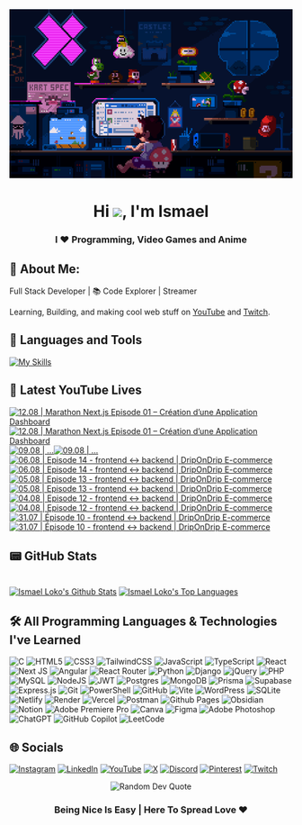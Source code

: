 <div align="center">
  <img src="img/bg.gif" alt="background image" width="100%" height="300">
</div>
<h1 align="center">Hi <img src="https://raw.githubusercontent.com/MartinHeinz/MartinHeinz/master/wave.gif" width="30px">, I'm Ismael </h1>
<h3 align="center">I ❤️ Programming, Video Games and Anime </h3>

## 💫 About Me:

 Full Stack Developer | 📚 Code Explorer | Streamer 

Learning, Building, and making cool web stuff on [YouTube](https://www.youtube.com/@licode30) and [Twitch](https://www.twitch.tv/dereal_ismael).

## 🧰 Languages and Tools 
[![My Skills](https://skillicons.dev/icons?i=html,css,js,ts,react,nextjs,angular,nodejs,express,mongodb,postgres,git,vscode)](https://skillicons.dev)

## 🎥 Latest YouTube Lives

<!-- BEGIN YOUTUBE-CARDS -->
[![12.08 |  Marathon Next.js Episode 01 – Création d’une Application Dashboard](https://ytcards.demolab.com/?id=m0oJnDsnjz4&title=12.08+%7C++Marathon+Next.js+Episode+01+%E2%80%93+Cr%C3%A9ation+d%E2%80%99une+Application+Dashboard&lang=en&timestamp=1755064618&background_color=%230d1117&title_color=%23ffffff&stats_color=%23dedede&max_title_lines=2&width=250&border_radius=5&duration=3817 "12.08 |  Marathon Next.js Episode 01 – Création d’une Application Dashboard")](https://www.youtube.com/watch?v=m0oJnDsnjz4#gh-dark-mode-only)[![12.08 |  Marathon Next.js Episode 01 – Création d’une Application Dashboard](https://ytcards.demolab.com/?id=m0oJnDsnjz4&title=12.08+%7C++Marathon+Next.js+Episode+01+%E2%80%93+Cr%C3%A9ation+d%E2%80%99une+Application+Dashboard&lang=en&timestamp=1755064618&background_color=%23ffffff&title_color=%2324292f&stats_color=%2357606a&max_title_lines=2&width=250&border_radius=5&duration=3817 "12.08 |  Marathon Next.js Episode 01 – Création d’une Application Dashboard")](https://www.youtube.com/watch?v=m0oJnDsnjz4#gh-light-mode-only)
[![09.08 | …](https://ytcards.demolab.com/?id=Dh-AfR9fQ_M&title=09.08+%7C+%E2%80%A6&lang=en&timestamp=1754787544&background_color=%230d1117&title_color=%23ffffff&stats_color=%23dedede&max_title_lines=2&width=250&border_radius=5&duration=15287 "09.08 | …")](https://www.youtube.com/watch?v=Dh-AfR9fQ_M#gh-dark-mode-only)[![09.08 | …](https://ytcards.demolab.com/?id=Dh-AfR9fQ_M&title=09.08+%7C+%E2%80%A6&lang=en&timestamp=1754787544&background_color=%23ffffff&title_color=%2324292f&stats_color=%2357606a&max_title_lines=2&width=250&border_radius=5&duration=15287 "09.08 | …")](https://www.youtube.com/watch?v=Dh-AfR9fQ_M#gh-light-mode-only)
[![06.08 | Episode 14 - frontend ↔ backend | DripOnDrip E-commerce](https://ytcards.demolab.com/?id=P_-9VhsSjDQ&title=06.08+%7C+Episode+14+-+frontend+%E2%86%94+backend+%7C+DripOnDrip+E-commerce&lang=en&timestamp=1754502220&background_color=%230d1117&title_color=%23ffffff&stats_color=%23dedede&max_title_lines=2&width=250&border_radius=5&duration=13018 "06.08 | Episode 14 - frontend ↔ backend | DripOnDrip E-commerce")](https://www.youtube.com/watch?v=P_-9VhsSjDQ#gh-dark-mode-only)[![06.08 | Episode 14 - frontend ↔ backend | DripOnDrip E-commerce](https://ytcards.demolab.com/?id=P_-9VhsSjDQ&title=06.08+%7C+Episode+14+-+frontend+%E2%86%94+backend+%7C+DripOnDrip+E-commerce&lang=en&timestamp=1754502220&background_color=%23ffffff&title_color=%2324292f&stats_color=%2357606a&max_title_lines=2&width=250&border_radius=5&duration=13018 "06.08 | Episode 14 - frontend ↔ backend | DripOnDrip E-commerce")](https://www.youtube.com/watch?v=P_-9VhsSjDQ#gh-light-mode-only)
[![05.08 | Episode 13 - frontend ↔ backend | DripOnDrip E-commerce](https://ytcards.demolab.com/?id=CzBIJD-gK60&title=05.08+%7C+Episode+13+-+frontend+%E2%86%94+backend+%7C+DripOnDrip+E-commerce&lang=en&timestamp=1754424695&background_color=%230d1117&title_color=%23ffffff&stats_color=%23dedede&max_title_lines=2&width=250&border_radius=5&duration=17864 "05.08 | Episode 13 - frontend ↔ backend | DripOnDrip E-commerce")](https://www.youtube.com/watch?v=CzBIJD-gK60#gh-dark-mode-only)[![05.08 | Episode 13 - frontend ↔ backend | DripOnDrip E-commerce](https://ytcards.demolab.com/?id=CzBIJD-gK60&title=05.08+%7C+Episode+13+-+frontend+%E2%86%94+backend+%7C+DripOnDrip+E-commerce&lang=en&timestamp=1754424695&background_color=%23ffffff&title_color=%2324292f&stats_color=%2357606a&max_title_lines=2&width=250&border_radius=5&duration=17864 "05.08 | Episode 13 - frontend ↔ backend | DripOnDrip E-commerce")](https://www.youtube.com/watch?v=CzBIJD-gK60#gh-light-mode-only)
[![04.08 | Episode 12 - frontend ↔ backend | DripOnDrip E-commerce](https://ytcards.demolab.com/?id=wUW0F2T3ncI&title=04.08+%7C+Episode+12+-+frontend+%E2%86%94+backend+%7C+DripOnDrip+E-commerce&lang=en&timestamp=1754335564&background_color=%230d1117&title_color=%23ffffff&stats_color=%23dedede&max_title_lines=2&width=250&border_radius=5&duration=16891 "04.08 | Episode 12 - frontend ↔ backend | DripOnDrip E-commerce")](https://www.youtube.com/watch?v=wUW0F2T3ncI#gh-dark-mode-only)[![04.08 | Episode 12 - frontend ↔ backend | DripOnDrip E-commerce](https://ytcards.demolab.com/?id=wUW0F2T3ncI&title=04.08+%7C+Episode+12+-+frontend+%E2%86%94+backend+%7C+DripOnDrip+E-commerce&lang=en&timestamp=1754335564&background_color=%23ffffff&title_color=%2324292f&stats_color=%2357606a&max_title_lines=2&width=250&border_radius=5&duration=16891 "04.08 | Episode 12 - frontend ↔ backend | DripOnDrip E-commerce")](https://www.youtube.com/watch?v=wUW0F2T3ncI#gh-light-mode-only)
[![31.07 | Épisode 10 - frontend ↔ backend | DripOnDrip E-commerce](https://ytcards.demolab.com/?id=ni384RrbJnY&title=31.07+%7C+%C3%89pisode+10+-+frontend+%E2%86%94+backend+%7C+DripOnDrip+E-commerce&lang=en&timestamp=1753992263&background_color=%230d1117&title_color=%23ffffff&stats_color=%23dedede&max_title_lines=2&width=250&border_radius=5&duration=14820 "31.07 | Épisode 10 - frontend ↔ backend | DripOnDrip E-commerce")](https://www.youtube.com/watch?v=ni384RrbJnY#gh-dark-mode-only)[![31.07 | Épisode 10 - frontend ↔ backend | DripOnDrip E-commerce](https://ytcards.demolab.com/?id=ni384RrbJnY&title=31.07+%7C+%C3%89pisode+10+-+frontend+%E2%86%94+backend+%7C+DripOnDrip+E-commerce&lang=en&timestamp=1753992263&background_color=%23ffffff&title_color=%2324292f&stats_color=%2357606a&max_title_lines=2&width=250&border_radius=5&duration=14820 "31.07 | Épisode 10 - frontend ↔ backend | DripOnDrip E-commerce")](https://www.youtube.com/watch?v=ni384RrbJnY#gh-light-mode-only)
<!-- END YOUTUBE-CARDS -->

## 📟 GitHub Stats

<br/>
    <a href="https://github.com/Lil-Code30/github-readme-stats"><img alt="Ismael Loko's Github Stats" src="https://github-readme-stats.vercel.app/api?username=Lil-Code30&show_icons=true&count_private=true&theme=react&hide_border=true&bg_color=0D1117" /></a>
  <a href="https://github.com/Lil-Code30/github-readme-stats"><img alt="Ismael Loko's Top Languages" src="https://github-readme-stats.vercel.app/api/top-langs/?username=Lil-Code30&langs_count=8&count_private=true&layout=compact&theme=react&hide_border=true&bg_color=0D1117" /></a>
  <br/>


## 🛠️ All Programming Languages & Technologies I've Learned

![C](https://img.shields.io/badge/c-%2300599C.svg?style=for-the-badge&logo=c&logoColor=white) ![HTML5](https://img.shields.io/badge/html5-%23E34F26.svg?style=for-the-badge&logo=html5&logoColor=white)
![CSS3](https://img.shields.io/badge/css3-%231572B6.svg?style=for-the-badge&logo=css3&logoColor=white) ![TailwindCSS](https://img.shields.io/badge/tailwindcss-%2338B2AC.svg?style=for-the-badge&logo=tailwind-css&logoColor=white)
![JavaScript](https://img.shields.io/badge/javascript-%23323330.svg?style=for-the-badge&logo=javascript&logoColor=%23F7DF1E) ![TypeScript](https://img.shields.io/badge/typescript-%23007ACC.svg?style=for-the-badge&logo=typescript&logoColor=white) ![React](https://img.shields.io/badge/react-%2320232a.svg?style=for-the-badge&logo=react&logoColor=%2361DAFB) ![Next JS](https://img.shields.io/badge/Next-black?style=for-the-badge&logo=next.js&logoColor=white) ![Angular](https://img.shields.io/badge/angular-%23DD0031.svg?style=for-the-badge&logo=angular&logoColor=white) ![React Router](https://img.shields.io/badge/React_Router-CA4245?style=for-the-badge&logo=react-router&logoColor=white)
![Python](https://img.shields.io/badge/python-3670A0?style=for-the-badge&logo=python&logoColor=ffdd54) 
![Django](https://img.shields.io/badge/django-%23092E20.svg?style=for-the-badge&logo=django&logoColor=white) ![jQuery](https://img.shields.io/badge/jquery-%230769AD.svg?style=for-the-badge&logo=jquery&logoColor=white) ![PHP](https://img.shields.io/badge/php-%23777BB4.svg?style=for-the-badge&logo=php&logoColor=white) ![MySQL](https://img.shields.io/badge/mysql-4479A1.svg?style=for-the-badge&logo=mysql&logoColor=white)   ![NodeJS](https://img.shields.io/badge/node.js-6DA55F?style=for-the-badge&logo=node.js&logoColor=white) ![JWT](https://img.shields.io/badge/JWT-black?style=for-the-badge&logo=JSON%20web%20tokens) ![Postgres](https://img.shields.io/badge/postgres-%23316192.svg?style=for-the-badge&logo=postgresql&logoColor=white) ![MongoDB](https://img.shields.io/badge/MongoDB-%234ea94b.svg?style=for-the-badge&logo=mongodb&logoColor=white) ![Prisma](https://img.shields.io/badge/Prisma-3982CE?style=for-the-badge&logo=Prisma&logoColor=white) ![Supabase](https://img.shields.io/badge/Supabase-3ECF8E?style=for-the-badge&logo=supabase&logoColor=white) ![Express.js](https://img.shields.io/badge/express.js-%23404d59.svg?style=for-the-badge&logo=express&logoColor=%2361DAFB)
 ![Git](https://img.shields.io/badge/git-%23F05033.svg?style=for-the-badge&logo=git&logoColor=white)  ![PowerShell](https://img.shields.io/badge/PowerShell-%235391FE.svg?style=for-the-badge&logo=powershell&logoColor=white) ![GitHub](https://img.shields.io/badge/github-%23121011.svg?style=for-the-badge&logo=github&logoColor=white) ![Vite](https://img.shields.io/badge/vite-%23646CFF.svg?style=for-the-badge&logo=vite&logoColor=white)
![WordPress](https://img.shields.io/badge/WordPress-%23117AC9.svg?style=for-the-badge&logo=WordPress&logoColor=white) ![SQLite](https://img.shields.io/badge/sqlite-%2307405e.svg?style=for-the-badge&logo=sqlite&logoColor=white) ![Netlify](https://img.shields.io/badge/netlify-%23000000.svg?style=for-the-badge&logo=netlify&logoColor=#00C7B7) ![Render](https://img.shields.io/badge/Render-%46E3B7.svg?style=for-the-badge&logo=render&logoColor=white) ![Vercel](https://img.shields.io/badge/vercel-%23000000.svg?style=for-the-badge&logo=vercel&logoColor=white) ![Postman](https://img.shields.io/badge/Postman-FF6C37?style=for-the-badge&logo=postman&logoColor=white)  ![Github Pages](https://img.shields.io/badge/github%20pages-121013?style=for-the-badge&logo=github&logoColor=white) ![Obsidian](https://img.shields.io/badge/Obsidian-%23483699.svg?style=for-the-badge&logo=obsidian&logoColor=white) ![Notion](https://img.shields.io/badge/Notion-%23000000.svg?style=for-the-badge&logo=notion&logoColor=white)  ![Adobe Premiere Pro](https://img.shields.io/badge/Adobe%20Premiere%20Pro-9999FF.svg?style=for-the-badge&logo=Adobe%20Premiere%20Pro&logoColor=white) ![Canva](https://img.shields.io/badge/Canva-%2300C4CC.svg?style=for-the-badge&logo=Canva&logoColor=white) ![Figma](https://img.shields.io/badge/figma-%23F24E1E.svg?style=for-the-badge&logo=figma&logoColor=white) ![Adobe Photoshop](https://img.shields.io/badge/adobe%20photoshop-%2331A8FF.svg?style=for-the-badge&logo=adobe%20photoshop&logoColor=white) ![ChatGPT](https://img.shields.io/badge/chatGPT-74aa9c?style=for-the-badge&logo=openai&logoColor=white) ![GitHub Copilot](https://img.shields.io/badge/github_copilot-8957E5?style=for-the-badge&logo=github-copilot&logoColor=white) ![LeetCode](https://img.shields.io/badge/LeetCode-000000?style=for-the-badge&logo=LeetCode&logoColor=#d16c06)


  
## 🌐 Socials
[![Instagram](https://img.shields.io/badge/Instagram-%23E4405F.svg?style=for-the-badge&logo=Instagram&logoColor=white)](https://www.instagram.com/dereal.ismael/) [![LinkedIn](https://img.shields.io/badge/linkedin-%230077B5.svg?style=for-the-badge&logo=linkedin&logoColor=white)](https://www.linkedin.com/in/loko-ismael/) [![YouTube](https://img.shields.io/badge/YouTube-%23FF0000.svg?style=for-the-badge&logo=YouTube&logoColor=white)](https://www.youtube.com/@licode30) [![X](https://img.shields.io/badge/X-%23000000.svg?style=for-the-badge&logo=X&logoColor=white)](https://x.com/dereal_ismael) [![Discord](https://img.shields.io/badge/Discord-%235865F2.svg?style=for-the-badge&logo=discord&logoColor=white)](https://discord.gg/AQjqamZm45) [![Pinterest](https://img.shields.io/badge/Pinterest-%23E60023.svg?style=for-the-badge&logo=Pinterest&logoColor=white)](https://ca.pinterest.com/dereal_ismael/) [![Twitch](https://img.shields.io/badge/Twitch-%239146FF.svg?style=for-the-badge&logo=Twitch&logoColor=white)](https://www.twitch.tv/dereal_ismael) 


<div align="center"> <img src="https://quotes-github-readme.vercel.app/api?type=horizontal&theme=radical" alt="Random Dev Quote"/> </div>
 <div align="center">

### Being Nice Is Easy | Here To Spread Love ❤️

</div>
